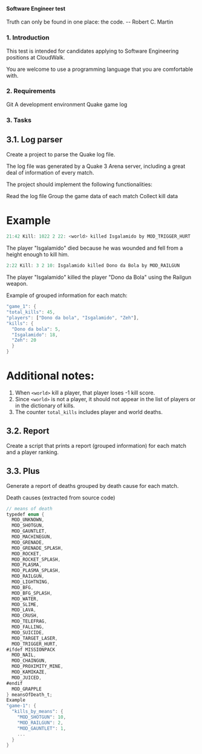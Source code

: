 #### Software Engineer test
Truth can only be found in one place: the code.
-- Robert C. Martin

### 1. Introduction
This test is intended for candidates applying to Software Engineering positions at CloudWalk.

You are welcome to use a programming language that you are comfortable with.

### 2. Requirements

Git
A development environment
Quake game log

### 3. Tasks

## 3.1. Log parser
Create a project to parse the Quake log file.

The log file was generated by a Quake 3 Arena server, including a great deal of information of every match.

The project should implement the following functionalities:

Read the log file
Group the game data of each match
Collect kill data

# Example

```rust
21:42 Kill: 1022 2 22: <world> killed Isgalamido by MOD_TRIGGER_HURT
```
The player "Isgalamido" died because he was wounded and fell from a height enough to kill him.

```rust
2:22 Kill: 3 2 10: Isgalamido killed Dono da Bola by MOD_RAILGUN
```

The player "Isgalamido" killed the player "Dono da Bola" using the Railgun weapon.

Example of grouped information for each match:

```rust
"game_1": {
"total_kills": 45,
"players": ["Dono da bola", "Isgalamido", "Zeh"],
"kills": {
  "Dono da bola": 5,
  "Isgalamido": 18,
  "Zeh": 20
  }
}
```
# Additional notes:

1.  When `<world>` kill a player, that player loses -1 kill score.
2. Since `<world>` is not a player, it should not appear in the list of players or in the dictionary of kills.
3. The counter `total_kills` includes player and world deaths.

## 3.2. Report
Create a script that prints a report (grouped information) for each match and a player ranking.

## 3.3. Plus
Generate a report of deaths grouped by death cause for each match.

Death causes (extracted from source code)

```rust
// means of death
typedef enum {
  MOD_UNKNOWN,
  MOD_SHOTGUN,
  MOD_GAUNTLET,
  MOD_MACHINEGUN,
  MOD_GRENADE,
  MOD_GRENADE_SPLASH,
  MOD_ROCKET,
  MOD_ROCKET_SPLASH,
  MOD_PLASMA,
  MOD_PLASMA_SPLASH,
  MOD_RAILGUN,
  MOD_LIGHTNING,
  MOD_BFG,
  MOD_BFG_SPLASH,
  MOD_WATER,
  MOD_SLIME,
  MOD_LAVA,
  MOD_CRUSH,
  MOD_TELEFRAG,
  MOD_FALLING,
  MOD_SUICIDE,
  MOD_TARGET_LASER,
  MOD_TRIGGER_HURT,
#ifdef MISSIONPACK
  MOD_NAIL,
  MOD_CHAINGUN,
  MOD_PROXIMITY_MINE,
  MOD_KAMIKAZE,
  MOD_JUICED,
#endif
  MOD_GRAPPLE
} meansOfDeath_t;
Example
"game-1": {
  "kills_by_means": {
    "MOD_SHOTGUN": 10,
    "MOD_RAILGUN": 2,
    "MOD_GAUNTLET": 1,
    ...
  }
}
```
